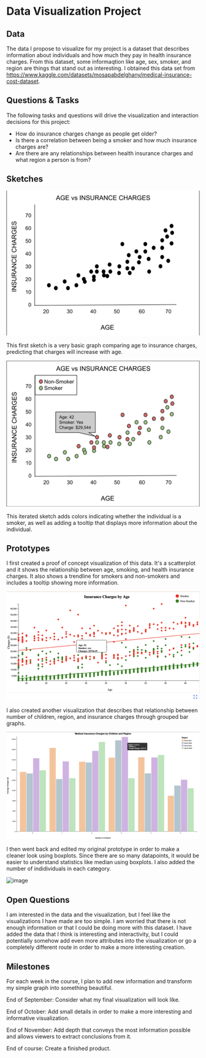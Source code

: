 # Data Visualization Project

## Data

The data I propose to visualize for my project is a dataset that describes information about individuals and how much they pay in health insurance charges. From this dataset, some informaqtion like age, sex, smoker, and region are things that stand out as interesting. I obtained this data set from https://www.kaggle.com/datasets/mosapabdelghany/medical-insurance-cost-dataset.


## Questions & Tasks

The following tasks and questions will drive the visualization and interaction decisions for this project:

 * How do insurance charges change as people get older?
 * Is there a correlation between being a smoker and how much insurance charges are?
 * Are there are any relationships between health insurance charges and what region a person is from?

## Sketches

![Sketch 1](Sketch1.png)

This first sketch is a very basic graph comparing age to insurance charges, predicting that charges will increase with age.

![Sketch 2](Sketch2.png)

This iterated sketch adds colors indicating whether the individual is a smoker, as well as adding a tooltip that displays more information about the individual.

## Prototypes

I first created a proof of concept visualization of this data. It's a scatterplot and it shows the relationship between age, smoking, and health insurance charges. It also shows a trendline for smokers and non-smokers and includes a tooltip showing more information.

![image](Prototype1.png)

I also created another visualization that describes that relationship between number of children, region, and insurance charges through grouped bar graphs.

![image](Prototype2.png)

I then went back and edited my original prototype in order to make a cleaner look using boxplots. Since there are so many datapoints, it would be easier to understand statistics like median using boxplots. I also added the number of indidividuals in each category.

![image](Prototype3.pmg)

## Open Questions

I am interested in the data and the visualization, but I feel like the visualizations I have made are too simple. I am worried that there is not enough information or that I could be doing more with this dataset. I have added the data that I think is interesting and interactivity, but I could potentially somehow add even more attributes into the visualization or go a completely different route in order to make a more interesting creation.

## Milestones

For each week in the course, I plan to add new information and transform my simple graph into something beautiful.

End of September: Consider what my final visualization will look like.

End of October: Add small details in order to make a more interesting and informative visualization.

End of November: Add depth that conveys the most information possible and allows viewers to extract conclusions from it.

End of course: Create a finished product.
